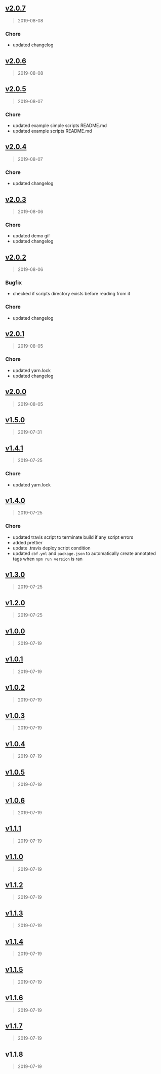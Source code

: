 
<a name="v2.0.7"></a>
## [v2.0.7](https://github.com/joshuatvernon/cbf/compare/v2.0.6...v2.0.7)

> 2019-08-08

### Chore

* updated changelog


<a name="v2.0.6"></a>
## [v2.0.6](https://github.com/joshuatvernon/cbf/compare/v2.0.5...v2.0.6)

> 2019-08-08


<a name="v2.0.5"></a>
## [v2.0.5](https://github.com/joshuatvernon/cbf/compare/v2.0.4...v2.0.5)

> 2019-08-07

### Chore

* updated example simple scripts README.md
* updated example scripts README.md


<a name="v2.0.4"></a>
## [v2.0.4](https://github.com/joshuatvernon/cbf/compare/v2.0.3...v2.0.4)

> 2019-08-07

### Chore

* updated changelog


<a name="v2.0.3"></a>
## [v2.0.3](https://github.com/joshuatvernon/cbf/compare/v2.0.2...v2.0.3)

> 2019-08-06

### Chore

* updated demo gif
* updated changelog


<a name="v2.0.2"></a>
## [v2.0.2](https://github.com/joshuatvernon/cbf/compare/v2.0.1...v2.0.2)

> 2019-08-06

### Bugfix

* checked if scripts directory exists before reading from it

### Chore

* updated changelog


<a name="v2.0.1"></a>
## [v2.0.1](https://github.com/joshuatvernon/cbf/compare/v2.0.0...v2.0.1)

> 2019-08-05

### Chore

* updated yarn.lock
* updated changelog


<a name="v2.0.0"></a>
## [v2.0.0](https://github.com/joshuatvernon/cbf/compare/v1.5.0...v2.0.0)

> 2019-08-05


<a name="v1.5.0"></a>
## [v1.5.0](https://github.com/joshuatvernon/cbf/compare/v1.4.1...v1.5.0)

> 2019-07-31


<a name="v1.4.1"></a>
## [v1.4.1](https://github.com/joshuatvernon/cbf/compare/v1.4.0...v1.4.1)

> 2019-07-25

### Chore

* updated yarn.lock


<a name="v1.4.0"></a>
## [v1.4.0](https://github.com/joshuatvernon/cbf/compare/v1.3.0...v1.4.0)

> 2019-07-25

### Chore

* updated travis script to terminate build if any script errors
* added prettier
* update .travis deploy script condition
* updated `cbf.yml` and `package.json` to automatically create annotated tags when `npm run version` is ran


<a name="v1.3.0"></a>
## [v1.3.0](https://github.com/joshuatvernon/cbf/compare/v1.2.0...v1.3.0)

> 2019-07-25


<a name="v1.2.0"></a>
## [v1.2.0](https://github.com/joshuatvernon/cbf/compare/v1.0.0...v1.2.0)

> 2019-07-25


<a name="v1.0.0"></a>
## [v1.0.0](https://github.com/joshuatvernon/cbf/compare/v1.0.1...v1.0.0)

> 2019-07-19


<a name="v1.0.1"></a>
## [v1.0.1](https://github.com/joshuatvernon/cbf/compare/v1.0.2...v1.0.1)

> 2019-07-19


<a name="v1.0.2"></a>
## [v1.0.2](https://github.com/joshuatvernon/cbf/compare/v1.0.3...v1.0.2)

> 2019-07-19


<a name="v1.0.3"></a>
## [v1.0.3](https://github.com/joshuatvernon/cbf/compare/v1.0.4...v1.0.3)

> 2019-07-19


<a name="v1.0.4"></a>
## [v1.0.4](https://github.com/joshuatvernon/cbf/compare/v1.0.5...v1.0.4)

> 2019-07-19


<a name="v1.0.5"></a>
## [v1.0.5](https://github.com/joshuatvernon/cbf/compare/v1.0.6...v1.0.5)

> 2019-07-19


<a name="v1.0.6"></a>
## [v1.0.6](https://github.com/joshuatvernon/cbf/compare/v1.1.1...v1.0.6)

> 2019-07-19


<a name="v1.1.1"></a>
## [v1.1.1](https://github.com/joshuatvernon/cbf/compare/v1.1.0...v1.1.1)

> 2019-07-19


<a name="v1.1.0"></a>
## [v1.1.0](https://github.com/joshuatvernon/cbf/compare/v1.1.2...v1.1.0)

> 2019-07-19


<a name="v1.1.2"></a>
## [v1.1.2](https://github.com/joshuatvernon/cbf/compare/v1.1.3...v1.1.2)

> 2019-07-19


<a name="v1.1.3"></a>
## [v1.1.3](https://github.com/joshuatvernon/cbf/compare/v1.1.4...v1.1.3)

> 2019-07-19


<a name="v1.1.4"></a>
## [v1.1.4](https://github.com/joshuatvernon/cbf/compare/v1.1.5...v1.1.4)

> 2019-07-19


<a name="v1.1.5"></a>
## [v1.1.5](https://github.com/joshuatvernon/cbf/compare/v1.1.6...v1.1.5)

> 2019-07-19


<a name="v1.1.6"></a>
## [v1.1.6](https://github.com/joshuatvernon/cbf/compare/v1.1.7...v1.1.6)

> 2019-07-19


<a name="v1.1.7"></a>
## [v1.1.7](https://github.com/joshuatvernon/cbf/compare/v1.1.8...v1.1.7)

> 2019-07-19


<a name="v1.1.8"></a>
## v1.1.8

> 2019-07-19


